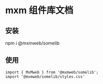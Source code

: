 # mxm 组件库文档

## 安装

npm i @mxmweb/somelib

## 使用

```
import { MxMweb } from '@mxmweb/somelib';
import '@mxmweb/somelib/styles.css'
```
